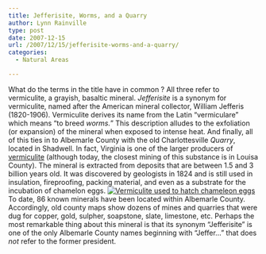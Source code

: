 ```yaml
---
title: Jefferisite, Worms, and a Quarry
author: Lynn Rainville
type: post
date: 2007-12-15
url: /2007/12/15/jefferisite-worms-and-a-quarry/
categories:
  - Natural Areas

---
```

What do the terms in the title have in common ? All three refer to vermiculite, a grayish, basaltic mineral. _Jefferisite_ is a synonym for vermiculite, named after the American mineral collector, William Jefferis (1820-1906). Vermiculite derives its name from the Latin &#8220;vermiculare&#8221; which means &#8220;to breed _worms._&#8221; This description alludes to the exfoliation (or expansion) of the mineral when exposed to intense heat. And finally, all of this ties in to Albemarle County with the old Charlottesville _Quarry_, located in Shadwell. In fact, Virginia is one of the larger producers of <a href="http://www.vermiculite.net/" target="_blank">vermiculite</a> (although today, the closest mining of this substance is in Louisa County). The mineral is extracted from deposits that are between 1.5 and 3 billion years old. It was discovered by geologists in 1824 and is still used in insulation, fireproofing, packing material, and even as a substrate for the incubation of chamelon eggs. <a href="http://www.locohistory.org/blog/?attachment_id=175" rel="attachment wp-att-175" title="Vermiculite used to hatch chameleon eggs"><img src="http://www.locohistory.org/blog/wp-content/uploads/2007/12/vermiculite_egghatch.jpg" alt="Vermiculite used to hatch chameleon eggs" /></a> To date, 86 known minerals have been located within Albemarle County. Accordingly, old county maps show dozens of mines and quarries that were dug for copper, gold, sulpher, soapstone, slate, limestone, etc. Perhaps the most remarkable thing about this mineral is that its synonym &#8220;Jefferisite&#8221; is one of the only Albemarle County names beginning with &#8220;Jeffer&#8230;&#8221; that does _not_ refer to the former president.
